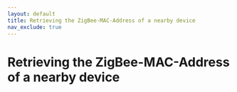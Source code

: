 ```yaml
---
layout: default
title: Retrieving the ZigBee-MAC-Address of a nearby device
nav_exclude: true
---
```


# Retrieving the ZigBee-MAC-Address of a nearby device